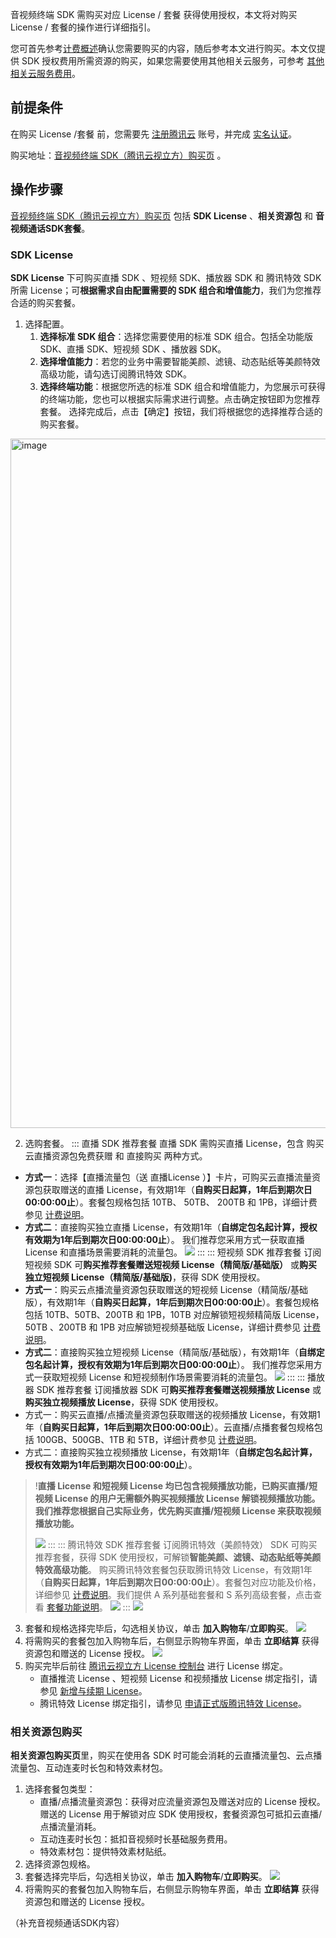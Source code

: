 音视频终端 SDK 需购买对应 License / 套餐 获得使用授权，本文将对购买 License / 套餐的操作进行详细指引。

您可首先参考[计费概述]()确认您需要购买的内容，随后参考本文进行购买。本文仅提供 SDK 授权费用所需资源的购买，如果您需要使用其他相关云服务，可参考 [其他相关云服务费用]()。

## 前提条件

在购买 License /套餐 前，您需要先 [注册腾讯云](https://cloud.tencent.com/document/product/378/17985) 账号，并完成 [实名认证](https://cloud.tencent.com/document/product/378/3629)。

购买地址：[音视频终端 SDK（腾讯云视立方）购买页](https://buy.cloud.tencent.com/vcube) 。

## 操作步骤

[音视频终端 SDK（腾讯云视立方）购买页](https://buy.cloud.tencent.com/vcube) 包括 **SDK License** 、**相关资源包** 和 **音视频通话SDK套餐**。

### SDK License 

**SDK License** 下可购买直播 SDK 、短视频 SDK、播放器 SDK 和 腾讯特效 SDK 所需 License；可**根据需求自由配置需要的 SDK 组合和增值能力**，我们为您推荐合适的购买套餐。

1. 选择配置。
   1. **选择标准 SDK 组合**：选择您需要使用的标准 SDK 组合。包括全功能版 SDK、直播 SDK、短视频 SDK 、播放器 SDK。
   2. **选择增值能力**：若您的业务中需要智能美颜、滤镜、动态贴纸等美颜特效高级功能，请勾选订阅腾讯特效 SDK。
   3. **选择终端功能**：根据您所选的标准 SDK 组合和增值能力，为您展示可获得的终端功能，您也可以根据实际需求进行调整。点击确定按钮即为您推荐套餐。
选择完成后，点击【确定】按钮，我们将根据您的选择推荐合适的购买套餐。
<img width="1103" alt="image" src="https://user-images.githubusercontent.com/88317062/191693725-93f02626-6313-48ed-8957-5144bccccf05.png">

2. 选购套餐。
      <dx-tabs>
      ::: 直播 SDK 推荐套餐
      直播 SDK 需购买直播 License，包含 购买云直播资源包免费获赠 和 直接购买 两种方式。
- **方式一**：选择【直播流量包（送 直播License ）】卡片，可购买云直播流量资源包获取赠送的直播 License，有效期1年（**自购买日起算，1年后到期次日00:00:00止**）。套餐包规格包括 10TB、 50TB、 200TB 和 1PB，详细计费参见 [计费说明](https://cloud.tencent.com/document/product/1449/56972#.E5.9F.BA.E7.A1.80.E6.9C.8D.E5.8A.A1.E8.B4.B9.E7.94.A8)。
- **方式二**：直接购买独立直播 License，有效期1年（**自绑定包名起计算，授权有效期为1年后到期次日00:00:00止**）。
  我们推荐您采用方式一获取直播 License 和直播场景需要消耗的流量包。
  ![](https://qcloudimg.tencent-cloud.cn/raw/7c26ae200b59626e1ede8c3de2797a2e.png)
  ::: 
  ::: 短视频 SDK 推荐套餐
  订阅短视频 SDK 可**购买推荐套餐赠送短视频 License（精简版/基础版）** 或**购买独立短视频 License（精简版/基础版)**，获得 SDK 使用授权。
- **方式一**：购买云点播流量资源包获取赠送的短视频 License（精简版/基础版），有效期1年（**自购买日起算，1年后到期次日00:00:00止**）。套餐包规格包括 10TB、50TB、200TB 和 1PB，10TB 对应解锁短视频精简版 License，50TB 、200TB 和 1PB 对应解锁短视频基础版 License，详细计费参见 [计费说明](https://cloud.tencent.com/document/product/1449/56972#.E5.9F.BA.E7.A1.80.E6.9C.8D.E5.8A.A1.E8.B4.B9.E7.94.A8)。
- **方式二**：直接购买独立短视频 License（精简版/基础版），有效期1年（**自绑定包名起计算，授权有效期为1年后到期次日00:00:00止**）。
  我们推荐您采用方式一获取短视频 License 和短视频制作场景需要消耗的流量包。
  ![](https://qcloudimg.tencent-cloud.cn/raw/b32f2cbd7f2443795d58643ce6c3cef0.png)
  ::: 
  ::: 播放器 SDK 推荐套餐
  订阅播放器 SDK 可**购买推荐套餐赠送视频播放 License** 或**购买独立视频播放 License**，获得 SDK 使用授权。
- 方式一：购买云直播/点播流量资源包获取赠送的视频播放 License，有效期1年（**自购买日起算，1年后到期次日00:00:00止**）。云直播/点播套餐包规格包括 100GB、500GB、1TB 和 5TB，详细计费参见 [计费说明](https://cloud.tencent.com/document/product/1449/56972#.E5.9F.BA.E7.A1.80.E6.9C.8D.E5.8A.A1.E8.B4.B9.E7.94.A8)。
- 方式二：直接购买独立视频播放 License，有效期1年（**自绑定包名起计算，授权有效期为1年后到期次日00:00:00止**）。

> !**直播 License 和短视频 License 均已包含视频播放功能，已购买直播/短视频 License 的用户无需额外购买视频播放 License 解锁视频播放功能。我们推荐您根据自己实际业务，优先购买直播/短视频 License 来获取视频播放功能。**
>
> ![](https://qcloudimg.tencent-cloud.cn/raw/233e5adea90576bc65ec2cf22f80b611.png)
> ::: 
> ::: 腾讯特效 SDK 推荐套餐
> 订阅腾讯特效（美颜特效） SDK 可购买推荐套餐，获得 SDK 使用授权，可解锁**智能美颜、滤镜、动态贴纸等美颜特效高级功能**。
> 购买腾讯特效套餐包获取腾讯特效 License，有效期1年（**自购买日起算，1年后到期次日00:00:00止**）。套餐包对应功能及价格，详细参见 [计费说明](https://cloud.tencent.com/document/product/1449/56972#.E5.A2.9E.E5.80.BC.E6.9C.8D.E5.8A.A1.E8.B4.B9.E7.94.A8)。我们提供 A 系列基础套餐和 S 系列高级套餐，点击查看 [套餐功能说明](https://cloud.tencent.com/document/product/616/67043)。
> ![](https://qcloudimg.tencent-cloud.cn/raw/da30185605a8e4c15438ecf1edd95816.png)
> ::: 
> </dx-tabs>
> <img src="https://qcloudimg.tencent-cloud.cn/raw/6037840448c403572d588614c69dd770.png">

3. 套餐和规格选择完毕后，勾选相关协议，单击 **加入购物车**/**立即购买**。
   ![](https://qcloudimg.tencent-cloud.cn/raw/2c8a32de9dc5d05f0587adf1a5798421.png)
4. 将需购买的套餐包加入购物车后，右侧显示购物车界面，单击 **立即结算** 获得资源包和赠送的 License 授权。
   ![](https://qcloudimg.tencent-cloud.cn/raw/26e4d706dd3c72f70ffd73f43bc49f09.jpg)
5. 购买完毕后前往 [腾讯云视立方 License 控制台](https://console.cloud.tencent.com/vcube) 进行 License 绑定。
   - 直播推流 License 、短视频 License 和视频播放 License 绑定指引，请参见 [新增与续期 License](https://cloud.tencent.com/document/product/1449/56981)。
   - 腾讯特效 License 绑定指引，请参见 [申请正式版腾讯特效 License](https://cloud.tencent.com/document/product/1449/56982#formal)。



### 相关资源包购买

**相关资源包购买页**里，购买在使用各 SDK 时可能会消耗的云直播流量包、云点播流量包、互动连麦时长包和特效素材包。

1. 选择套餐包类型：
   - 直播/点播流量资源包：获得对应流量资源包及赠送对应的 License 授权。赠送的 License 用于解锁对应 SDK 使用授权，套餐资源包可抵扣云直播/点播流量消耗。
   - 互动连麦时长包：抵扣音视频时长基础服务费用。
   - 特效素材包：提供特效素材贴纸。
2. 选择资源包规格。
3. 套餐选择完毕后，勾选相关协议，单击 **加入购物车**/**立即购买**。
   ![](https://qcloudimg.tencent-cloud.cn/raw/9f8f0850ed7bd7538b0bf821c1c7f8a6.png)
4. 将需购买的套餐包加入购物车后，右侧显示购物车界面，单击 **立即结算** 获得资源包和赠送的 License 授权。

（补充音视频通话SDK内容）

